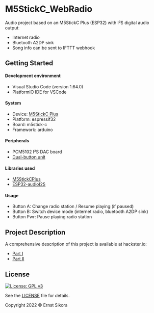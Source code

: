 # M5StickC_WebRadio
Audio project based on an M5StickC Plus (ESP32) with I²S digital audio output:
- Internet radio
- Bluetooth A2DP sink
- Song info can be sent to IFTTT webhook

## Getting Started
#### Development environment
- Visual Studio Code (version 1.64.0)
- PlatformIO IDE for VSCode

#### System
- Device: [M5StickC Plus](https://docs.m5stack.com/en/core/m5stickc_plus)
- Platform: espressif32
- Board: m5stick-c
- Framework: arduino

#### Peripherals
- PCM5102 I²S DAC board
- [Dual-button unit](https://docs.m5stack.com/en/unit/dual_button)

#### Libraries used
- [M5StickCPlus](https://github.com/m5stack/M5StickC-Plus)
- [ESP32-audioI2S](https://github.com/schreibfaul1/ESP32-audioI2S)

#### Usage
- Button A: Change radio station / Resume playing (if paused)
- Button B: Switch device mode (internet radio, bluetooth A2DP sink)
- Button Pwr: Pause playing radio station

## Project Description

A comprehensive description of this project is available at hackster.io:
- [Part I](https://www.hackster.io/esikora/esp32-internet-radio-with-i-s-dac-a5515c)
- [Part II](https://www.hackster.io/esikora/esp32-audio-project-part-ii-bluetooth-receiver-add-on-1b7005)

## License

[![License: GPL v3](https://img.shields.io/badge/License-GPLv3-blue.svg)](https://www.gnu.org/licenses/gpl-3.0)

See the [LICENSE](LICENSE) file for details.

Copyright 2022 © Ernst Sikora
